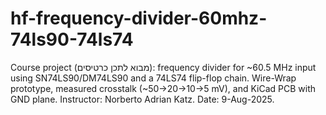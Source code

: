 # hf-frequency-divider-60mhz-74ls90-74ls74
Course project (מבוא לתכן כרטיסים): frequency divider for ~60.5 MHz input using SN74LS90/DM74LS90 and a 74LS74 flip-flop chain. Wire-Wrap prototype, measured crosstalk (~50→20→10→5 mV), and KiCad PCB with GND plane. Instructor: Norberto Adrian Katz. Date: 9-Aug-2025.
